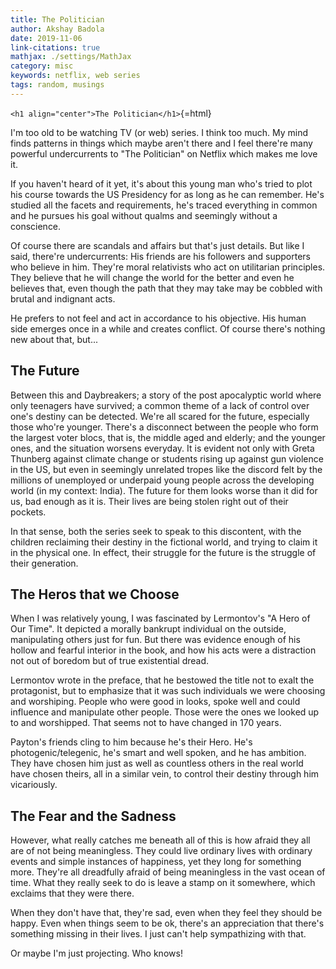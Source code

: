 ```yaml
---
title: The Politician
author: Akshay Badola
date: 2019-11-06
link-citations: true
mathjax: ./settings/MathJax
category: misc
keywords: netflix, web series
tags: random, musings
---
```


`<h1 align="center">The Politician</h1>`{=html}

I'm too old to be watching TV (or web) series. I think too much. My mind
finds patterns in things which maybe aren't there and I feel there're many
powerful undercurrents to "The Politician" on Netflix which makes me love
it.

If you haven't heard of it yet, it's about this young man who's tried to
plot his course towards the US Presidency for as long as he can
remember. He's studied all the facets and requirements, he's traced
everything in common and he pursues his goal without qualms and seemingly
without a conscience.

Of course there are scandals and affairs but that's just details. But like
I said, there're undercurrents: His friends are his followers and
supporters who believe in him. They're moral relativists who act on
utilitarian principles. They believe that he will change the world for the
better and even he believes that, even though the path that they may take
may be cobbled with brutal and indignant acts.

He prefers to not feel and act in accordance to his objective. His human
side emerges once in a while and creates conflict. Of course there's
nothing new about that, but...

## The Future

Between this and Daybreakers; a story of the post apocalyptic world where
only teenagers have survived; a common theme of a lack of control over
one's destiny can be detected. We're all scared for the future, especially
those who're younger. There's a disconnect between the people who form the
largest voter blocs, that is, the middle aged and elderly; and the younger
ones, and the situation worsens everyday. It is evident not only with Greta
Thunberg against climate change or students rising up against gun violence
in the US, but even in seemingly unrelated tropes like the discord felt by
the millions of unemployed or underpaid young people across the developing
world (in my context: India). The future for them looks worse than it did
for us, bad enough as it is. Their lives are being stolen right out of
their pockets.

In that sense, both the series seek to speak to this discontent, with the
children reclaiming their destiny in the fictional world, and trying to
claim it in the physical one. In effect, their struggle for the future is
the struggle of their generation.

## The Heros that we Choose

When I was relatively young, I was fascinated by Lermontov's "A Hero of Our
Time". It depicted a morally bankrupt individual on the outside,
manipulating others just for fun. But there was evidence enough of his
hollow and fearful interior in the book, and how his acts were a
distraction not out of boredom but of true existential dread.

Lermontov wrote in the preface, that he bestowed the title not to exalt the
protagonist, but to emphasize that it was such individuals we were choosing
and worshiping. People who were good in looks, spoke well and could
influence and manipulate other people. Those were the ones we looked up to
and worshipped. That seems not to have changed in 170 years.

Payton's friends cling to him because he's their Hero. He's
photogenic/telegenic, he's smart and well spoken, and he has ambition. They
have chosen him just as well as countless others in the real world have
chosen theirs, all in a similar vein, to control their destiny through him
vicariously.

## The Fear and the Sadness

However, what really catches me beneath all of this is how afraid they all
are of not being meaningless. They could live ordinary lives with ordinary
events and simple instances of happiness, yet they long for something
more. They're all dreadfully afraid of being meaningless in the vast ocean
of time. What they really seek to do is leave a stamp on it somewhere,
which exclaims that they were there.

When they don't have that, they're sad, even when they feel they should be
happy. Even when things seem to be ok, there's an appreciation that there's
something missing in their lives. I just can't help sympathizing with that.

Or maybe I'm just projecting. Who knows!
